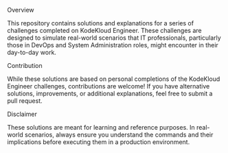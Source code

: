 
Overview

This repository contains solutions and explanations for a series of challenges completed on KodeKloud Engineer. These challenges are designed to simulate real-world scenarios that IT professionals, particularly those in DevOps and System Administration roles, might encounter in their day-to-day work.

Contribution

While these solutions are based on personal completions of the KodeKloud Engineer challenges, contributions are welcome! If you have alternative solutions, improvements, or additional explanations, feel free to submit a pull request.

Disclaimer

These solutions are meant for learning and reference purposes. In real-world scenarios, always ensure you understand the commands and their implications before executing them in a production environment.

